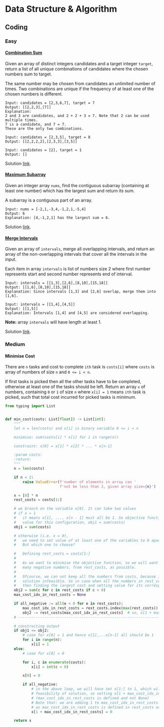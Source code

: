 # Data Structure & Algorithm

## Coding

### Easy

#### [Combination Sum](https://leetcode.com/problems/combination-sum/)

Given an array of distinct integers candidates and a target integer `target`, return a list of all unique combinations
of candidates where the chosen numbers sum to target.

The same number may be chosen from candidates an unlimited number of times. Two combinations are unique if the frequency
of at least one of the chosen numbers is different.

```
Input: candidates = [2,3,6,7], target = 7
Output: [[2,2,3],[7]]
Explanation:
2 and 3 are candidates, and 2 + 2 + 3 = 7. Note that 2 can be used multiple times.
7 is a candidate, and 7 = 7.
These are the only two combinations.
```

```
Input: candidates = [2,3,5], target = 8
Output: [[2,2,2,2],[2,3,3],[3,5]]
```

```
Input: candidates = [2], target = 1
Output: []
```

Solution [link](https://github.com/ShivKJ/practice/blob/master/leetcode/problem39.py).

#### [Maximum Subarray](https://leetcode.com/problems/maximum-subarray/)

Given an integer array `nums`, find the contiguous subarray (containing at least one number) which has the largest sum
and return its sum.

A subarray is a contiguous part of an array.

```
Input: nums = [-2,1,-3,4,-1,2,1,-5,4]
Output: 6
Explanation: [4,-1,2,1] has the largest sum = 6.
```

Solution [link](https://github.com/ShivKJ/practice/blob/master/leetcode/problem53.py).

#### [Merge Intervals](https://leetcode.com/problems/merge-intervals/)

Given an array of `intervals`, merge all overlapping intervals, and return an array of the non-overlapping intervals
that cover all the intervals in the input.

Each item in array `intervals` is list of numbers size 2 where first number represents start and second number
represents end of interval.

```
Input: intervals = [[1,3],[2,6],[8,10],[15,18]]
Output: [[1,6],[8,10],[15,18]]
Explanation: Since intervals [1,3] and [2,6] overlap, merge them into [1,6].
```

```
Input: intervals = [[1,4],[4,5]]
Output: [[1,5]]
Explanation: Intervals [1,4] and [4,5] are considered overlapping.
```

**Note:** array `intervals` will have length at least 1.

Solution [link](https://github.com/ShivKJ/practice/blob/master/leetcode/problem56.py).

### Medium

#### Minimise Cost

There are `n` tasks and cost to complete `ith` task is `costs[i]` where `costs` is array of numbers of size `n`
and `0 <= i < n`.

If first tasks is picked then all the other tasks have to be completed, otherwise at least one of the tasks should be
left. Return an array `x` of numbers, containing `0` or `1` of size `n` where `x[i] = 1` means `ith` task is picked,
such that total cost incurred for picked tasks is minimum.

```python
from typing import List


def min_cost(costs: List[float]) -> List[int]:
    """
    let n = len(costs) and x[i] is binary variable 0 <= i < n

    minimise: sum(costs[i] * x[i] for i in range(n))

    constraint: x[0] = x[1] * x[2] * ... * x[n-1]

    :param costs:
    :return:
    """
    n = len(costs)

    if n < 2:
        raise ValueError(f'number of elements in array can '
                         f'not be less than 2, given array size={n}')

    x = [0] * n
    rest_costs = costs[1:]

    # we branch on the variable x[0]. It can take two values
    # if x = 1
    #   it means x[1], ..., x[n - 1] must all be 1. So objective function
    #   value for this configuration, obj1 = sum(costs)
    obj1 = sum(costs)

    # otherwise (i.e. x = 0),
    #   we need to set value of at least one of the variables to 0 apart from x[0].
    #   But which one to choose?

    #   Defining rest_costs = costs[1:]
    #
    #   As we want to minimise the objective function, so we will want to keep as
    #   many negative numbers, from rest_costs, as possible.
    #
    #   Ofcourse, we can not keep all the numbers from costs, because it will make
    #   solution infeasible. So in case when all the numbers in rest_costs are negative,
    #   then finding the largest cost and setting value for its corresponding variable to 0
    obj2 = sum(c for c in rest_costs if c < 0)
    max_cost_idx_in_rest_costs = None

    if all_negative := all(e < 0 for e in rest_costs):
        max_cost_idx_in_rest_costs = rest_costs.index(max(rest_costs))
        obj2 -= rest_costs[max_cost_idx_in_rest_costs]  # so, x[1 + max_cost_idx_in_rest_costs] = 0
    # ------------------------------------------------------------------------------

    # constructing output
    if obj1 <= obj2:
        # case for x[0] = 1 and hence x[1],...x[n-1] all should be 1
        for i in range(n):
            x[i] = 1
    else:
        # case for x[0] = 0

        for i, c in enumerate(costs):
            x[i] = int(c < 0)

        x[0] = 0

        if all_negative:
            # in the above loop, we will have set x[1:] to 1, which will break
            # feasibility of solution, so setting x[1 + max_cost_idx_in_rest_costs] = 0.
            # (max_cost_idx_in_rest_costs is defined and not None)
            # Note that: we are adding 1 to max_cost_idx_in_rest_costs
            # as max_cost_idx_in_rest_costs is defined in rest_costs array.
            x[1 + max_cost_idx_in_rest_costs] = 0

    return x
```